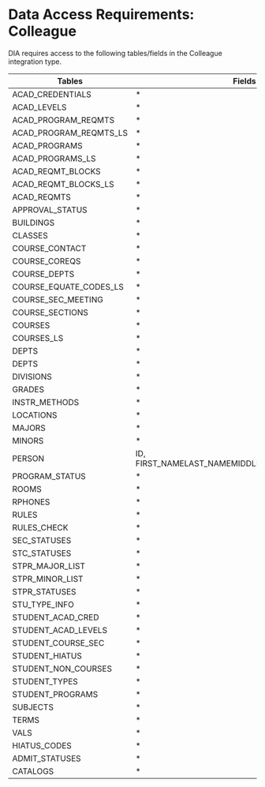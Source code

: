 # Data Access Requirements: Colleague
DIA requires access to the following tables/fields in the Colleague integration type.

| Tables | Fields |
| ------ | ------ |
| ACAD_CREDENTIALS | * |
| ACAD_LEVELS | * |
| ACAD_PROGRAM_REQMTS | * |
| ACAD_PROGRAM_REQMTS_LS | * |
| ACAD_PROGRAMS | * |
| ACAD_PROGRAMS_LS | * |
| ACAD_REQMT_BLOCKS | * |
| ACAD_REQMT_BLOCKS_LS | * |
| ACAD_REQMTS | * |
| APPROVAL_STATUS | * |
| BUILDINGS | * |
| CLASSES | * |
| COURSE_CONTACT | * |
| COURSE_COREQS | * |
| COURSE_DEPTS | * |
| COURSE_EQUATE_CODES_LS | * |
| COURSE_SEC_MEETING | * |
| COURSE_SECTIONS | * |
| COURSES | * |
| COURSES_LS | * |
| DEPTS | * |
| DEPTS | * |
| DIVISIONS | * |
| GRADES | * |
| INSTR_METHODS | * |
| LOCATIONS | * |
| MAJORS | * |
| MINORS | * |
| PERSON | ID, FIRST_NAMELAST_NAMEMIDDLE_NAMEDECEASED_DATE |
| PROGRAM_STATUS | * |
| ROOMS | * |
| RPHONES | * |
| RULES | * |
| RULES_CHECK | * |
| SEC_STATUSES | * |
| STC_STATUSES | * |
| STPR_MAJOR_LIST | * |
| STPR_MINOR_LIST | * |
| STPR_STATUSES | * |
| STU_TYPE_INFO | * |
| STUDENT_ACAD_CRED | * |
| STUDENT_ACAD_LEVELS | * |
| STUDENT_COURSE_SEC | * |
| STUDENT_HIATUS | * |
| STUDENT_NON_COURSES | * |
| STUDENT_TYPES | * |
| STUDENT_PROGRAMS | * |
| SUBJECTS | * |
| TERMS | * |
| VALS | * |
| HIATUS_CODES | * |
| ADMIT_STATUSES | * |
| CATALOGS | * |

